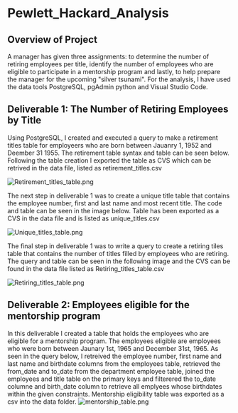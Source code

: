 # Pewlett_Hackard_Analysis

## Overview of Project
A manager has given three assignments: to determine the number of retiring employees per title, identify the number of employees who are eligible to participate in a mentorship program and lastly, to help prepare the manager for the upcoming "silver tsunami". For the analysis, I have used the data tools PostgreSQL, pgAdmin python and Visual Studio Code.

## Deliverable 1: The Number of Retiring Employees by Title
Using PostgreSQL, I created and executed a query to make a retirement titles table for employeers who are born between Jauanry 1, 1952 and Deember 31 1955. The retirement table syntax and table can be seen below. Following the table creation I exported the table as CVS which can be retrived in the data file, listed as retirement_titles.csv

![Retirement_titles_table.png](https://user-images.githubusercontent.com/48603147/145732284-f42c55d7-f057-4b84-bf7b-1c4efbcb5a2a.png)

The next step in deliverable 1 was to create a unique title table that contains the employee number, first and last name and most recent title. The code and table can be seen in the image below. Table has been exported as a CVS in the data file and is listed as unique_titles.csv

![Unique_titles_table.png](https://user-images.githubusercontent.com/48603147/145732245-9bcd65f6-b25b-4c73-864b-9e1c09d286f1.png)

The final step in deliverable 1 was to write a query to create a retiring tiles table that contains the number of titles filled by employees who are retiring. The query and table can be seen in the following image and the CVS can be found in the data file listed as Retiring_titles_table.csv

![Retiring_titles_table.png](https://user-images.githubusercontent.com/48603147/145732205-23aaf015-fc09-4d6a-a235-efc87e8d408e.png)

## Deliverable 2: Employees eligible for the mentorship program
In this deliverable I created a table that holds the employees who are eligible for a mentorship program. The employees eligible are employees who were born between Jaunary 1st, 1965 and December 31st, 1965. As seen in the query below, I retreived the employee number, first name and last name and birthdate columns from the employees table, retrieved the from_date and to_date from the department employee table, joined the employees and title table on the primary keys and filterered the to_date columne and birth_date column to retrieve all emplyees whose birthdates within the given constraints. Mentorship eligibility table was exported as a csv into the data folder.
![mentorship_table.png](https://user-images.githubusercontent.com/48603147/145733249-fb2c111c-7e9d-4f47-905d-ac7ff871e061.png)
